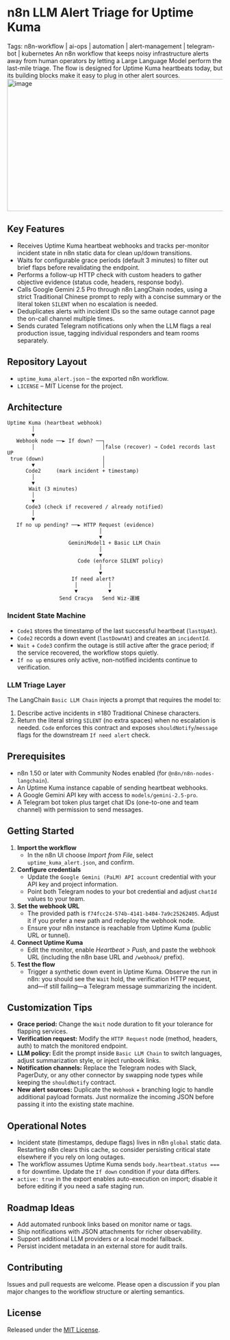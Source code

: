 # n8n LLM Alert Triage for Uptime Kuma
Tags: n8n-workflow | ai-ops | automation | alert-management | telegram-bot | kubernetes
An n8n workflow that keeps noisy infrastructure alerts away from human operators by letting a Large Language Model perform the last-mile triage. The flow is designed for Uptime Kuma heartbeats today, but its building blocks make it easy to plug in other alert sources.
<img width="1140" height="308" alt="image" src="https://github.com/user-attachments/assets/4f19639a-78a0-4d66-982c-fa27ef2fc79c" />

## Key Features
- Receives Uptime Kuma heartbeat webhooks and tracks per-monitor incident state in n8n static data for clean up/down transitions.
- Waits for configurable grace periods (default 3 minutes) to filter out brief flaps before revalidating the endpoint.
- Performs a follow-up HTTP check with custom headers to gather objective evidence (status code, headers, response body).
- Calls Google Gemini 2.5 Pro through n8n LangChain nodes, using a strict Traditional Chinese prompt to reply with a concise summary or the literal token `SILENT` when no escalation is needed.
- Deduplicates alerts with incident IDs so the same outage cannot page the on-call channel multiple times.
- Sends curated Telegram notifications only when the LLM flags a real production issue, tagging individual responders and team rooms separately.

## Repository Layout
- `uptime_kuma_alert.json` – the exported n8n workflow.
- `LICENSE` – MIT License for the project.

## Architecture
```
Uptime Kuma (heartbeat webhook)
        │
        ▼
   Webhook node ──► If down? ──┐
        │                      │false (recover) → Code1 records last UP
 true (down)                   │
        ▼                      │
      Code2     (mark incident + timestamp)
        │
        ▼
       Wait (3 minutes)
        │
        ▼
      Code3 (check if recovered / already notified)
        │
        ▼
   If no up pending? ──► HTTP Request (evidence)
                              │
                              ▼
                    GeminiModel1 + Basic LLM Chain
                              │
                              ▼
                       Code (enforce SILENT policy)
                              │
                              ▼
                     If need alert?
                      │          │
                      ▼          ▼
                 Send Cracya   Send Wiz-運維
```

### Incident State Machine
- `Code1` stores the timestamp of the last successful heartbeat (`lastUpAt`).
- `Code2` records a down event (`lastDownAt`) and creates an `incidentId`.
- `Wait` + `Code3` confirm the outage is still active after the grace period; if the service recovered, the workflow stops quietly.
- `If no up` ensures only active, non-notified incidents continue to verification.

### LLM Triage Layer
The LangChain `Basic LLM Chain` injects a prompt that requires the model to:
1. Describe active incidents in ≤180 Traditional Chinese characters.
2. Return the literal string `SILENT` (no extra spaces) when no escalation is needed.
`Code` enforces this contract and exposes `shouldNotify`/`message` flags for the downstream `If need alert` check.

## Prerequisites
- n8n 1.50 or later with Community Nodes enabled (for `@n8n/n8n-nodes-langchain`).
- An Uptime Kuma instance capable of sending heartbeat webhooks.
- A Google Gemini API key with access to `models/gemini-2.5-pro`.
- A Telegram bot token plus target chat IDs (one-to-one and team channel) with permission to send messages.

## Getting Started
1. **Import the workflow**
   - In the n8n UI choose *Import from File*, select `uptime_kuma_alert.json`, and confirm.
2. **Configure credentials**
   - Update the `Google Gemini (PaLM) API account` credential with your API key and project information.
   - Point both Telegram nodes to your bot credential and adjust `chatId` values to your team.
3. **Set the webhook URL**
   - The provided path is `f74fcc24-574b-4141-b404-7a9c25262405`. Adjust it if you prefer a new path and redeploy the webhook node.
   - Ensure your n8n instance is reachable from Uptime Kuma (public URL or tunnel).
4. **Connect Uptime Kuma**
   - Edit the monitor, enable *Heartbeat > Push*, and paste the webhook URL (including the n8n base URL and `/webhook/` prefix).
5. **Test the flow**
   - Trigger a synthetic down event in Uptime Kuma. Observe the run in n8n: you should see the `Wait` hold, the verification HTTP request, and—if still failing—a Telegram message summarizing the incident.

## Customization Tips
- **Grace period:** Change the `Wait` node duration to fit your tolerance for flapping services.
- **Verification request:** Modify the `HTTP Request` node (method, headers, auth) to match the monitored endpoint.
- **LLM policy:** Edit the prompt inside `Basic LLM Chain` to switch languages, adjust summarization style, or inject runbook links.
- **Notification channels:** Replace the Telegram nodes with Slack, PagerDuty, or any other connector by swapping node types while keeping the `shouldNotify` contract.
- **New alert sources:** Duplicate the `Webhook` + branching logic to handle additional payload formats. Just normalize the incoming JSON before passing it into the existing state machine.

## Operational Notes
- Incident state (timestamps, dedupe flags) lives in n8n `global` static data. Restarting n8n clears this cache, so consider persisting critical state elsewhere if you rely on long outages.
- The workflow assumes Uptime Kuma sends `body.heartbeat.status === 0` for downtime. Update the `If down` condition if your data differs.
- `active: true` in the export enables auto-execution on import; disable it before editing if you need a safe staging run.

## Roadmap Ideas
- Add automated runbook links based on monitor name or tags.
- Ship notifications with JSON attachments for richer observability.
- Support additional LLM providers or a local model fallback.
- Persist incident metadata in an external store for audit trails.

## Contributing
Issues and pull requests are welcome. Please open a discussion if you plan major changes to the workflow structure or alerting semantics.

## License
Released under the [MIT License](./LICENSE).
